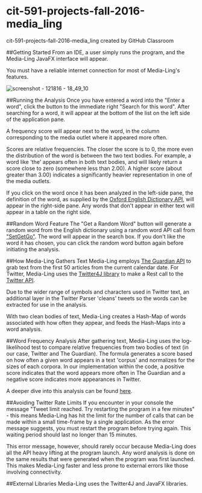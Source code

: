 # cit-591-projects-fall-2016-media_ling
cit-591-projects-fall-2016-media_ling created by GitHub Classroom

##Getting Started
From an IDE, a user simply runs the program, and the Media-Ling JavaFX interface will appear.
 
You must have a reliable internet connection for most of Media-Ling's features. 

![screenshot - 121816 - 18_49_10](https://cloud.githubusercontent.com/assets/23386297/21322606/f1dcb504-c5e7-11e6-94f7-cef16ccd07e8.png)

##Running the Analysis
Once you have entered a word into the "Enter a word", click the button to the immediate right "Search for this word". After searching for a word, it will appear at the bottom of the list on the left side of the application pane. 

A frequency score will appear next to the word, in the column corresponding to the media outlet where it appeared more often. 

Scores are relative frequencies. The closer the score is to 0, the more even the distribution of the word is between the two text bodies. For example, a word like 'the' appears often in both text bodies, and will likely return a score close to zero (somewhere less than 2.00). A higher score (about greater than 3.00) indicates a significantly heavier representation in one of the media outlets. 

If you click on the word once it has been analyzed in the left-side pane, the definition of the word, as supplied by the [Oxford English Dictionary API](https://developer.oxforddictionaries.com/), will appear in the right-side pane. Any words that don't appear in either text will appear in a table on the right side. 

##Random Word Feature
The "Get a Random Word" button will generate a random word from the English dictionary using a random word API call from ["SetGetGo"](http://www.setgetgo.com/). The word will appear in the search box. If you don't like the word it has chosen, you can click the random word button again before initiating the analysis. 

##How Media-Ling Gathers Text
Media-Ling employs [The Guardian API](http://open-platform.theguardian.com/) to grab text from the first 50 articles from the current calendar date. For Twitter, Media-Ling uses the [Twitter4J library](https://github.com/yusuke/twitter4j) to make a Rest call to the [Twitter API](https://dev.twitter.com/docs). 

Due to the wider range of symbols and characters used in Twitter text, an additional layer in the Twitter Parser 'cleans' tweets so the words can be extracted for use in the analysis. 

With two clean bodies of text, Media-Ling creates a Hash-Map of words associated with how often they appear, and feeds the Hash-Maps into a word analysis. 

##Word Frequency Analysis
After gathering text, Media-Ling uses the log-likelihood test to compare relative frequencies from two bodies of text (in our case, Twitter and The Guardian). The formula generates a score based on how often a given word appears in a text 'corpus' and normalizes for the sizes of each corpora. In our implementation within the code, a positive score indicates that the word appears more often in The Guardian and a negative score indicates more appearances in Twitter. 

A deeper dive into this analysis can be found [here](http://wordhoard.northwestern.edu/userman/analysis-comparewords.html). 

##Avoiding Twitter Rate Limits
If you encounter in your console the message "Tweet limit reached. Try restarting the program in a few minutes" - this means Media-Ling has hit the limit for the number of calls that can be made within a small time-frame by a single application. As the error message suggests, you must restart the program before trying again. This waiting period should last no longer than 15 minutes. 

This error message, however, should rarely occur because Media-Ling does all the API heavy lifting at the program launch. Any word analysis is done on the same results that were generated when the program was first launched. This makes Media-Ling faster and less prone to external errors like those involving connectivity. 

##External Libraries
Media-Ling uses the Twitter4J and JavaFX libraries. 
